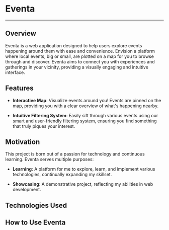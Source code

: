 # Eventa
---
## Overview

Eventa is a web application designed to help users explore events happening around them with ease and convenience. Envision a platform where local events, big or small, are plotted on a map for you to browse through and discover. Eventa aims to connect you with experiences and gatherings in your vicinity, providing a visually engaging and intuitive interface.

## Features

- **Interactive Map**: Visualize events around you! Events are pinned on the map, providing you with a clear overview of what's happening nearby.

- **Intuitive Filtering System**: Easily sift through various events using our smart and user-friendly filtering system, ensuring you find something that truly piques your interest.

## Motivation

This project is born out of a passion for technology and continuous learning. Eventa serves multiple purposes:

- **Learning**: A platform for me to explore, learn, and implement various technologies, continually expanding my skillset.

- **Showcasing**: A demonstrative project, reflecting my abilities in web development.

## Technologies Used

## How to Use Eventa

